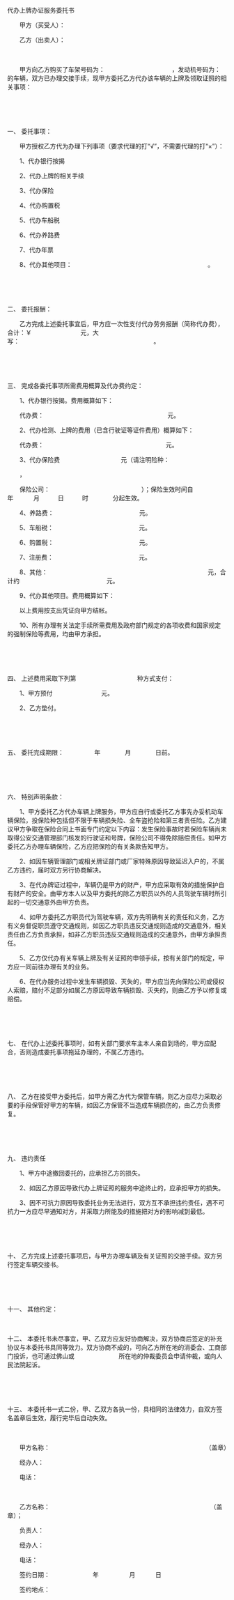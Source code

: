 



代办上牌办证服务委托书



 

　　甲方（买受人）：

　　乙方（出卖人）：　　

　　

　　甲方向乙方购买了车架号码为：　　　　　　　　　　　，发动机号码为：　　　　　　 的车辆，双方已办理交接手续，现甲方委托乙方代办该车辆的上牌及领取证照的相关事项：

　　

　　

一、
委托事项：

　　甲方授权乙方代为办理下列事项（要求代理的打“√”，不需要代理的打“×”）：

　　1、代办银行按揭　　

　　2、代办上牌的相关手续　　

　　3、代办保险　　 

　　4、代办购置税　 

　　5、代办车船税　 

　　6、代办养路费　 

　　7、代办年票　　 

　　8、代办其他项目：　　　　　　　　　　　　　　　　　　　　　　 。

　　

　　

二、
委托报酬：

　　乙方完成上述委托事宜后，甲方应一次性支付代办劳务报酬（简称代办费），合计：￥　　　　　　　　元，大写：　　　　　　　　　　　　　　　　　　　　　　。

　　

　　

三、
完成各委托事项所需费用概算及代办费约定：

　　1、代办银行按揭。费用概算如下：

　　代办费：　　　　　　　　　　　　　　　　　　　　 元。

　　2、代办检测、上牌的费用（已含行驶证等证件费用）概算如下：

　　代办费：　　　　　　　　　　　　　　　　　　　　元。

　　3、代办保险费　　　　　　　　　　元（请注明险种：

　　，

　　保险公司：　　　　　　　　　　　　　　　）；保险生效时间自　　　　　　年　　　 月　　　日　　　时　　　　分起生效。

　　4、养路费：　　　　　　　　　　　　　　元。

　　5、车船税：　　　　　　　　　　　　　　元。

　　6、购置税：　　　　　　　　　　　　　　元。

　　7、注册费：　　　　　　　　　　　　　　元。

　　8、其他：　　　　　　　　　　　　　　　　　　　　　　　　　　 元，合计约　　　　　　　　　　　　　　 元。

　　9、代办其他项目。费用概算如下：

　　以上费用按支出凭证向甲方结帐。

　　10、所有办理有关法定手续所需费用及政府部门规定的各项收费和国家规定的强制保险等费用，均由甲方承担。

　　

　　

四、
上述费用采取下列第　　　　　　　　　　种方式支付：

　　1、甲方预付　　　　　　　　元。

　　2、乙方垫付。

　　

　　

五、
委托完成期限：　　　　　年　　　　月　　　　日前。

　　

　　

六、
特别声明条款：

　　1、甲方委托乙方代办车辆上牌服务，甲方应自行或委托乙方事先办妥机动车辆保险，投保险种包括但不限于车辆损失险、全车盗抢险和第三者责任险。乙方建议甲方争取在保险合同上书面专门约定以下内容：发生保险事故时若保险车辆尚未取得公安交通管理部门核发的行驶证和号牌，保险公司不得免除赔偿责任。如甲方委托乙方办理车辆保险，乙方应把保险的有关条款告知甲方。

　　2、如因车辆管理部门或相关牌证部门或厂家特殊原因导致延迟入户的，不属乙方违约，届时双方另行协商解决。

　　3、在代办牌证过程中，车辆仍是甲方的财产，甲方应采取有效的措施保护自有财产的安全。由甲方本人以及甲方委托的除乙方职员以外的人员驾驶车辆时所引起的一切交通意外由甲方负责。

　　4、如甲方委托乙方职员代为驾驶车辆，双方先明确有关的责任和义务，乙方有义务督促职员遵守交通规则，如因乙方职员违反交通规则造成的交通意外，相关责任由乙方负责承担，如非乙方职员违反交通规则造成的交通意外，由甲方承担责任。

　　5、乙方仅代办有关车辆上牌及有关证照的申领手续，按有关部门的规定，甲方应一同前往办理有关的业务。

　　6、在代办服务过程中发生车辆损毁、灭失的，甲方应当先向保险公司或侵权人索赔，赔付不足部分如属乙方原因导致车辆损毁、灭失的，则由乙方予以修复或赔偿。

　　

　　

七、
在代办上述委托事项时，如有关部门要求车主本人亲自到场的，甲方应配合，否则造成委托事项拖延办理的，不属乙方违约。

　　

　　

八、
乙方在接受甲方委托后，如甲方需乙方代为保管车辆，则乙方应尽力采取必要的手段保管好甲方的车辆，如因乙方保管不当造成车辆损伤的，由乙方负责修复。

　　

　　

九、
违约责任

　　1、甲方中途撤回委托的，应承担乙方的损失。

　　2、如因乙方原因导致代办上牌证照的服务中途终止的，应承担甲方的损失。

　　3、因不可抗力原因导致委托业务无法进行，双方互不承担违约责任，遇不可抗力一方应尽早通知对方，并采取力所能及的措施把对方的影响减到最低。

　　

　　

十、
乙方完成上述委托事项后，与甲方办理车辆及有关证照的交接手续。双方另行签定车辆交接书。

　　

　　

十一、
其他约定：

　　

十二、
本委托书未尽事宜，甲、乙双方应友好协商解决，双方协商后签定的补充协议与本委托书具同等效力。双方协商不成的，可向乙方所在地的消委会、工商部门投诉，也可通过佛山或　　　　　　　 所在地的仲裁委员会申请仲裁，或向人民法院起诉。

　　

　　

十三、
本委托书一式二份，甲、乙双方各执一份，具相同的法律效力，自双方签名盖章后生效，履行完毕后自动失效。　　

　　

　　甲方名称：　　　　　　　　　　　　　　　　　　　　　　　　　　（盖章）

　　经办人：

　　电话：　　

　　

　　乙方名称：　　　　　　　　　　　　　　　　　　　　　　　　　　 （盖章）；

　　负责人：

　　经办人：

　　电话：　　

　　签约日期：　　　　　　　年　　　　　月　　　 日

　　签约地点：

　　